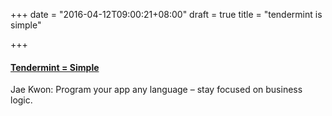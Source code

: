 +++
date = "2016-04-12T09:00:21+08:00"
draft = true
title = "tendermint is simple"

+++

<h4><a href="https://www.youtube.com/watch?v=9krAQzN6tbc&t=14m42s">
  Tendermint = Simple
</a></h4>
<p>Jae Kwon: Program your app any language &ndash; stay focused on business logic.</p>
